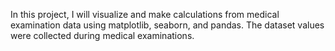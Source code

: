 In this project, I will visualize and make calculations from medical examination data using matplotlib, seaborn, and pandas. The dataset values were collected during medical examinations.
